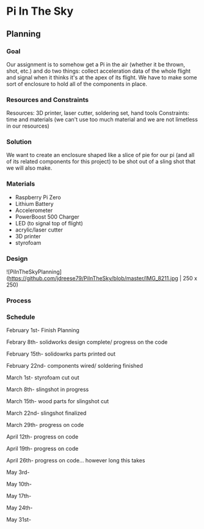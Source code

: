 # Pi In The Sky

## Planning

### Goal
Our assignment is to somehow get a Pi in the air (whether it be thrown, shot, etc.) and do two things: collect acceleration data of the whole flight and signal when it thinks it's at the apex of its flight. We have to make some sort of enclosure to hold all of the components in place. 

### Resources and Constraints
Resources: 3D printer, laser cutter, soldering set, hand tools
Constraints: time and materials (we can't use too much material and we are not limetless in our resources)

### Solution
We want to create an enclosure shaped like a slice of pie for our pi (and all of its related components for this project) to be shot out of a sling shot that we will also make. 

### Materials
- Raspberry Pi Zero
- Lithium Battery
- Accelerometer
- PowerBoost 500 Charger
- LED (to signal top of flight)
- acrylic/laser cutter
- 3D printer
- styrofoam

### Design
![PiInTheSkyPlanning](https://github.com/jdreese79/PiInTheSky/blob/master/IMG_8211.jpg | 250 x 250)


### Process



### Schedule

February 1st- Finish Planning

Febrary 8th- solidworks design complete/ progress on the code

February 15th- solidowrks parts printed out

February 22nd- components wired/ soldering finished

March 1st- styrofoam cut out

March 8th- slingshot in progress

March 15th- wood parts for slingshot cut

March 22nd- slingshot finalized

March 29th- progress on code

April 12th- progress on code

April 19th- progress on code

April 26th- progress on code... however long this takes

May 3rd-

May 10th-

May 17th-

May 24th-

May 31st- 


